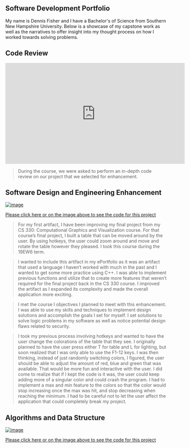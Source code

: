 ## Software Development Portfolio

My name is Dennis Fisher and I have a Bachelor's of Science from Southern New Hampshire University. Below is a showcase of my capstone work as well as the narratives to offer insight into my thought process on how I worked towards solving problems.

## Code Review
<iframe width="560" height="315" src="https://www.youtube.com/embed/etfyGvEYu7I" frameborder="0" allow="accelerometer; autoplay; encrypted-media; gyroscope; picture-in-picture" allowfullscreen></iframe>

>During the course, we were asked to perform an in-depth code review on our project that we selected for enhancement.

## Software Design and Engineering Enhancement

[![image](https://engineering.fb.com/wp-content/uploads/2015/06/1522635669452_11.jpg)](https://github.com/dennis-fisher-snhu/dennis-fisher-snhu.github.io/tree/master/tableDennis)

[Please click here or on the image above to see the code for this project](https://github.com/dennis-fisher-snhu/dennis-fisher-snhu.github.io/tree/master/tableDennis)
>For my first artifact, I have been improving my final project from my CS 330: Computational Graphics and Visualization course. For that course’s final project, I built a table that can be moved around by the user. By using hotkeys, the user could zoom around and move and rotate the table however they pleased. I took this course during the 19EW6 term. 

>I wanted to include this artifact in my ePortfolio as it was an artifact that used a language I haven’t worked with much in the past and I wanted to get some more practice using C++. I was able to implement previous functions and utilize that to create more features that weren’t required for the final project back in the CS 330 course. I improved the artifact as I expanded its complexity and made the overall application more exciting. 

>I met the course I objectives I planned to meet with this enhancement. I was able to use my skills and techniques to implement design solutions and accomplish the goals I set for myself. I set solutions to solve logic problems in my software as well as notice potential design flaws related to security. 

>I took my previous process involving hotkeys and wanted to have the user change the colorations of the table that they see. I originally planned to have the user press either T for table and L for lighting, but soon realized that I was only able to use the F1-12 keys. I was then thinking, instead of just randomly switching colors, I figured, the user should be able to adjust the amount of red, blue and green that was available. That would be more fun and interactive with the user. I did come to realize that if I kept the code is it was, the user could keep adding more of a singular color and could crash the program. I had to implement a max and min feature to the colors so that the color would stop increasing once the max was hit, and stop decreasing when reaching the minimum. I had to be careful not to let the user affect the application that could completely break my project.

## Algorithms and Data Structure

[![image](https://blog-assets.spotinst.com/app/uploads/2017/07/17202136/MongoDB-1440x728.jpg)](https://github.com/dennis-fisher-snhu/dennis-fisher-snhu.github.io/tree/master)

[Please click here or on the image above to see the code for this project](https://github.com/dennis-fisher-snhu/dennis-fisher-snhu.github.io/tree/master)
